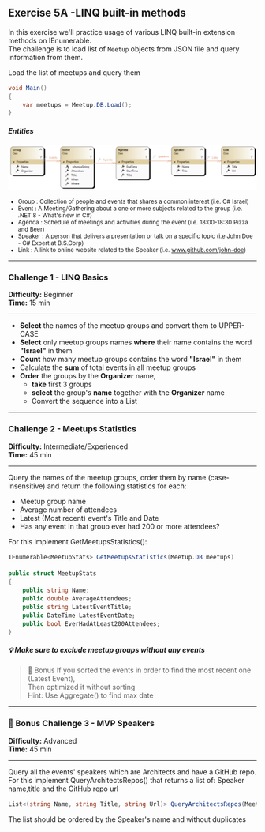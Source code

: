 ## Exercise 5A -LINQ built-in methods


In this exercise we'll practice usage of various LINQ built-in extension methods on IEnumerable.  
The challenge is to load list of `Meetup` objects from JSON file and query information from them.

Load the list of meetups and query them
```csharp
void Main()
{
    var meetups = Meetup.DB.Load();
}
```

#### *Entities*
![image](MeetupClassDiagram.png)

<small>

- Group : Collection of people and events that shares a common interest (i.e. C# Israel)
- Event : A Meeting/Gathering about a one or more subjects related to the group (i.e. .NET 8 - What's new in C#)
- Agenda : Schedule of meetings and activities during the event (i.e. 18:00-18:30 Pizza and Beer)
- Speaker : A person that delivers a presentation or talk on a specific topic (i.e John Doe - C# Expert at B.S.Corp)
- Link : A link to online website related to the Speaker (i.e. www.github.com/john-doe)
</small>

---

### Challenge 1 - LINQ Basics
**Difficulty:** Beginner  
**Time:** 15 min  
___
- **Select** the names of the meetup groups and convert them to UPPER-CASE
- **Select** only meetup groups names **where** their name contains the word **"Israel"** in them
- **Count** how many meetup groups contains the word **"Israel"** in them
- Calculate the **sum** of total events in all meetup groups
- **Order** the groups by the **Organizer** name,
  - **take** first 3 groups
  - **select** the group's **name** together with the **Organizer** name
  - Convert the sequence into a List

___
### Challenge 2 - Meetups Statistics
**Difficulty:** Intermediate/Experienced  
**Time:** 45 min  
___
Query the names of the meetup groups, order them by name (case-insensitive) and return the following statistics for each:  
- Meetup group name
- Average number of attendees
- Latest (Most recent) event's Title and Date
- Has any event in that group ever had 200 or more attendees?
 
For this implement GetMeetupsStatistics():
```csharp
IEnumerable<MeetupStats> GetMeetupsStatistics(Meetup.DB meetups)

public struct MeetupStats
{
    public string Name;
    public double AverageAttendees;
    public string LatestEventTitle;
    public DateTime LatestEventDate;
    public bool EverHadAtLeast200Attendees;
}
```
##### &#x1F4A1; Make sure to exclude meetup groups without any events

> &#x1F381; Bonus
> If you sorted the events in order to find the most recent one (Latest Event),  
> Then optimized it without sorting  
  Hint: Use Aggregate() to find max date
___

### &#x1F381; Bonus Challenge 3 - MVP Speakers
**Difficulty:** Advanced  
**Time:** 45 min  
___
Query all the events' speakers which are Architects and have a GitHub repo.  
For this implement QueryArchitectsRepos() that returns a list of: 
Speaker name,title and the GitHub repo url
```csharp
List<(string Name, string Title, string Url)> QueryArchitectsRepos(Meetup.DB meetups)
```
The list should be ordered by the Speaker's name and without duplicates
